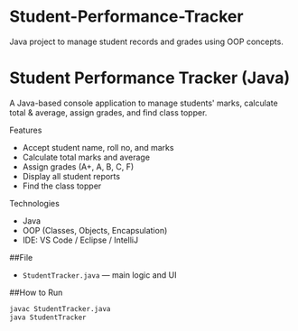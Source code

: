 # Student-Performance-Tracker
Java project to manage student records and grades using OOP concepts.
# Student Performance Tracker (Java)

A Java-based console application to manage students' marks, calculate total & average, assign grades, and find class topper.

Features
- Accept student name, roll no, and marks
- Calculate total marks and average
- Assign grades (A+, A, B, C, F)
- Display all student reports
- Find the class topper

Technologies
- Java
- OOP (Classes, Objects, Encapsulation)
- IDE: VS Code / Eclipse / IntelliJ

##File
- `StudentTracker.java` — main logic and UI

##How to Run
```bash
javac StudentTracker.java
java StudentTracker
